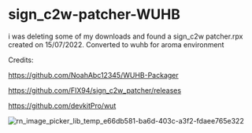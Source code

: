 # sign_c2w-patcher-WUHB
i was deleting some of my downloads and found a sign_c2w patcher.rpx created on 15/07/2022. Converted to wuhb for aroma environment



Credits:

https://github.com/NoahAbc12345/WUHB-Packager

https://github.com/FIX94/sign_c2w_patcher/releases

https://github.com/devkitPro/wut

![rn_image_picker_lib_temp_e66db581-ba6d-403c-a3f2-fdaee765e322](https://user-images.githubusercontent.com/113185836/191870426-cfdea2fe-0884-4e55-812a-ef1ed13fcd0e.jpg)
